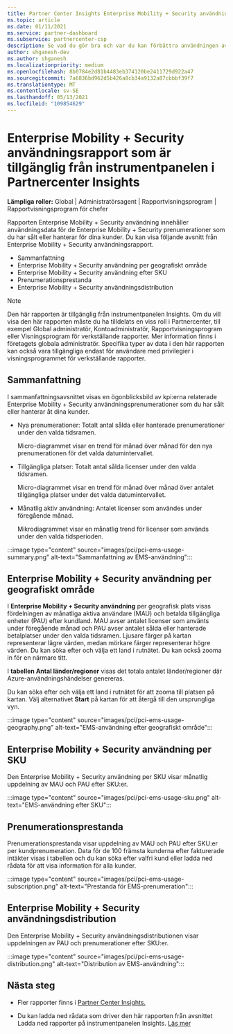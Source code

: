 ```yaml
---
title: Partner Center Insights Enterprise Mobility + Security användningsrapport
ms.topic: article
ms.date: 01/11/2021
ms.service: partner-dashboard
ms.subservice: partnercenter-csp
description: Se vad du gör bra och var du kan förbättra användningen av Enterprise Mobility + Security prenumerationer som du säljer eller hanterar för dina kunder.
author: shganesh-dev
ms.author: shganesh
ms.localizationpriority: medium
ms.openlocfilehash: 8b0784e2d81b4483eb374120be2411729d922a47
ms.sourcegitcommit: 7a6836bd962d5b426a8cb34a9132a87cbbbf39f7
ms.translationtype: MT
ms.contentlocale: sv-SE
ms.lasthandoff: 05/13/2021
ms.locfileid: "109854629"
---
```

# <a name="enterprise-mobility--security-usage-report-available-from-the-partner-center-insights-dashboard"></a>Enterprise Mobility + Security användningsrapport som är tillgänglig från instrumentpanelen i Partnercenter Insights

**Lämpliga roller:** Global | Administratörsagent | Rapportvisningsprogram | Rapportvisningsprogram för chefer

Rapporten Enterprise Mobility + Security användning innehåller användningsdata för de Enterprise Mobility + Security prenumerationer som du har sålt eller hanterar för dina kunder. Du kan visa följande avsnitt från Enterprise Mobility + Security användningsrapport.

- Sammanfattning
- Enterprise Mobility + Security användning per geografiskt område
- Enterprise Mobility + Security användning efter SKU
- Prenumerationsprestanda
- Enterprise Mobility + Security användningsdistribution

 > [!NOTE]
 > Den här rapporten är tillgänglig från instrumentpanelen Insights. Om du vill visa den här rapporten måste du ha tilldelats en viss roll i Partnercenter, till exempel Global administratör, Kontoadministratör, Rapportvisningsprogram eller Visningsprogram för verkställande rapporter. Mer information finns i företagets globala administratör. Specifika typer av data i den här rapporten kan också vara tillgängliga endast för användare med privilegier i visningsprogrammet för verkställande rapporter.

## <a name="summary"></a>Sammanfattning

I sammanfattningsavsnittet visas en ögonblicksbild av kpi:erna relaterade Enterprise Mobility + Security användningsprenumerationer som du har sålt eller hanterar åt dina kunder. 

- Nya prenumerationer: Totalt antal sålda eller hanterade prenumerationer under den valda tidsramen.

   Micro-diagrammet visar en trend för månad över månad för den nya prenumerationen för det valda datumintervallet.

- Tillgängliga platser: Totalt antal sålda licenser under den valda tidsramen.

   Micro-diagrammet visar en trend för månad över månad över antalet tillgängliga platser under det valda datumintervallet.

- Månatlig aktiv användning: Antalet licenser som användes under föregående månad.

   Mikrodiagrammet visar en månatlig trend för licenser som används under den valda tidsperioden.

:::image type="content" source="images/pci/pci-ems-usage-summary.png" alt-text="Sammanfattning av EMS-användning":::

## <a name="enterprise-mobility--security-usage-by-geography"></a>Enterprise Mobility + Security användning per geografiskt område

I **Enterprise Mobility + Security användning** per geografisk plats visas fördelningen av månatliga aktiva användare (MAU) och betalda tillgängliga enheter (PAU) efter kundland. MAU avser antalet licenser som använts under föregående månad och PAU avser antalet sålda eller hanterade betalplatser under den valda tidsramen. Ljusare färger på kartan representerar lägre värden, medan mörkare färger representerar högre värden. Du kan söka efter och välja ett land i rutnätet. Du kan också zooma in för en närmare titt.

I **tabellen Antal länder/regioner** visas det totala antalet länder/regioner där Azure-användningshändelser genereras.

Du kan söka efter och välja ett land i rutnätet för att zooma till platsen på kartan. Välj alternativet **Start** på kartan för att återgå till den ursprungliga vyn.

:::image type="content" source="images/pci/pci-ems-usage-geography.png" alt-text="EMS-användning efter geografiskt område":::

## <a name="enterprise-mobility--security-usage-by-sku"></a>Enterprise Mobility + Security användning per SKU

Den Enterprise Mobility + Security användning per SKU visar månatlig uppdelning av MAU och PAU efter SKU:er.

:::image type="content" source="images/pci/pci-ems-usage-sku.png" alt-text="EMS-användning efter SKU":::

## <a name="subscriptions-performance"></a>Prenumerationsprestanda

Prenumerationsprestanda visar uppdelning av MAU och PAU efter SKU:er per kundprenumeration. Data för de 100 främsta kunderna efter fakturerade intäkter visas i tabellen och du kan söka efter valfri kund eller ladda ned rådata för att visa information för alla kunder.

:::image type="content" source="images/pci/pci-ems-usage-subscription.png" alt-text="Prestanda för EMS-prenumeration":::

## <a name="enterprise-mobility--security-usage-distribution"></a>Enterprise Mobility + Security användningsdistribution

Den Enterprise Mobility + Security användningsdistributionen visar uppdelningen av PAU och prenumerationer efter SKU:er.

:::image type="content" source="images/pci/pci-ems-usage-distribution.png" alt-text="Distribution av EMS-användning":::

## <a name="next-steps"></a>Nästa steg

- Fler rapporter finns i [Partner Center Insights.](partner-center-insights.md)

- Du kan ladda ned rådata som driver den här rapporten från avsnittet Ladda ned rapporter på instrumentpanelen Insights. [Läs mer](pci-download-reports.md) 
